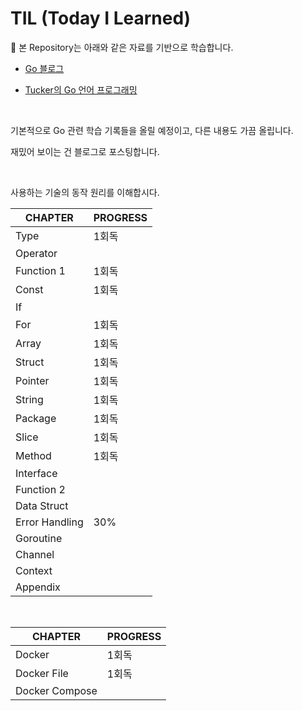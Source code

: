# TIL (Today I Learned)

📌 본 Repository는 아래와 같은 자료를 기반으로 학습합니다.

* [Go 블로그](https://go.dev/doc/)

* [Tucker의 Go 언어 프로그래밍](https://yes24.com/Product/Goods/131045006)

<br>

기본적으로 Go 관련 학습 기록들을 올릴 예정이고, 다른 내용도 가끔 올립니다.

재밌어 보이는 건 블로그로 포스팅합니다.

<br>

사용하는 기술의 동작 원리를 이해합시다.

| CHAPTER        | PROGRESS |
|----------------|----------|
| Type           | 1회독     |
| Operator       |          |
| Function 1     | 1회독     |
| Const          | 1회독     |
| If             |          |
| For            | 1회독     |
| Array          | 1회독     |
| Struct         | 1회독     |
| Pointer        | 1회독     |
| String         | 1회독     |
| Package        | 1회독     |
| Slice          | 1회독     |
| Method         | 1회독     |
| Interface      |          |
| Function 2     |          |
| Data Struct    |          |
| Error Handling | 30%      |
| Goroutine      |          |
| Channel        |          |
| Context        |          |
| Appendix       |          |

<br>

| CHAPTER     | PROGRESS |
|-------------|----------|
| Docker      | 1회독     |
| Docker File | 1회독     |
| Docker Compose           |          |